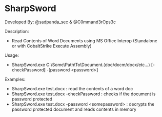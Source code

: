 # SharpSword
Developed By: @sadpanda_sec & @C0mmand3rOps3c

Description: 
   - Read Contents of Word Documents using MS Office Interop (Standalone or with CobaltStrike Execute Assembly)

Usage: 
   - SharpSword.exe C:\\Some\\Path\\To\\Document.(doc/docm/docx/etc...) [-checkPassword] -[password \<password\>]

Examples:

   - SharpSword.exe test.docx : read the contents of a word doc
   - SharpSword.exe test.docx -checkPassword : checks if the document is password protected
   - SharpSword.exe test.docx -password \<somepassword\> : decrypts the password protected document and reads contents in memory
